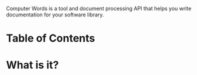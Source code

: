 Computer Words is a tool and document processing API that helps you write
documentation for your software library.

<h1 skip_toc=True>Table of Contents</h1>

<table-of-contents />

# What is it?
